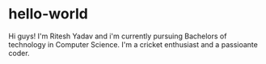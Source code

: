 # hello-world

Hi guys!
I'm Ritesh Yadav and i'm currently pursuing Bachelors of technology in Computer Science.
I'm a cricket enthusiast and a passioante coder.
